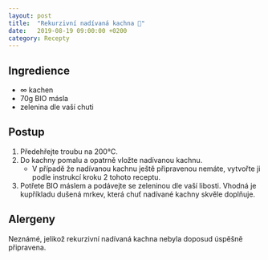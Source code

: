 ```yaml
---
layout: post
title:  "Rekurzivní nadívaná kachna 🦆"
date:   2019-08-19 09:00:00 +0200
category: Recepty
---
```


## Ingredience
- ∞ kachen
- 70g BIO másla
- zelenina dle vaší chuti

## Postup
1. Předehřejte troubu na 200°C.
2. Do kachny pomalu a opatrně vložte nadívanou kachnu.
	- V případě že nadívanou kachnu ještě připravenou nemáte, vytvořte ji podle instrukcí kroku 2 tohoto receptu.
3. Potřete BIO máslem a podávejte se zeleninou dle vaší libosti. Vhodná je kupříkladu dušená mrkev, která chuť nadívané kachny skvěle doplňuje.

## Alergeny
Neznámé, jelikož rekurzivní nadívaná kachna nebyla doposud úspěšně připravena.
